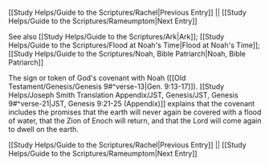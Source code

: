 [[Study Helps/Guide to the Scriptures/Rachel|Previous Entry]]  ||  [[Study Helps/Guide to the Scriptures/Rameumptom|Next Entry]]

 See also [[Study Helps/Guide to the Scriptures/Ark|Ark]]; [[Study Helps/Guide to the Scriptures/Flood at Noah's Time|Flood at Noah's Time]]; [[Study Helps/Guide to the Scriptures/Noah, Bible Patriarch|Noah, Bible Patriarch]]

 The sign or token of God's covenant with Noah ([[Old Testament/Genesis/Genesis 9#^verse-13|Gen. 9:13-17]]). [[Study Helps/Joseph Smith Translation Appendix/JST, Genesis/JST, Genesis 9#^verse-21|JST, Genesis 9:21-25 (Appendix)]] explains that the covenant includes the promises that the earth will never again be covered with a flood of water, that the Zion of Enoch will return, and that the Lord will come again to dwell on the earth.

[[Study Helps/Guide to the Scriptures/Rachel|Previous Entry]]  ||  [[Study Helps/Guide to the Scriptures/Rameumptom|Next Entry]]